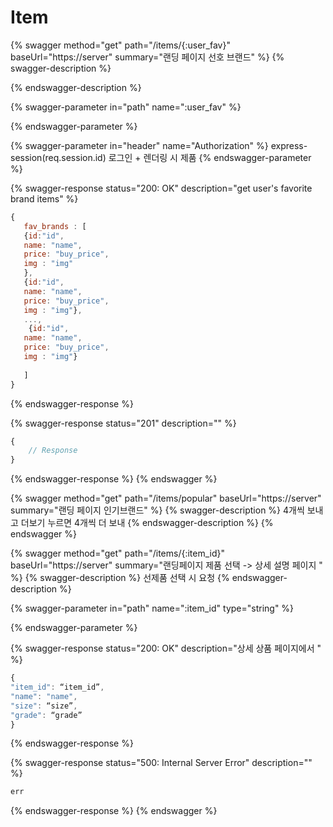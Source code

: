 # Item

{% swagger method="get" path="/items/{:user_fav}" baseUrl="https://server" summary="랜딩 페이지 선호 브랜드" %}
{% swagger-description %}

{% endswagger-description %}

{% swagger-parameter in="path" name=":user_fav" %}

{% endswagger-parameter %}

{% swagger-parameter in="header" name="Authorization" %}
express-session(req.session.id) 로그인 + 렌더링 시 제품 
{% endswagger-parameter %}

{% swagger-response status="200: OK" description="get user's favorite brand items" %}
```javascript
{
   fav_brands : [
   {id:"id", 
   name: "name", 
   price: "buy_price", 
   img : "img"
   }, 
   {id:"id", 
   name: "name", 
   price: "buy_price", 
   img : "img"},
   ...,
    {id:"id", 
   name: "name", 
   price: "buy_price", 
   img : "img"}
   
   ]
}
```
{% endswagger-response %}

{% swagger-response status="201" description="" %}
```javascript
{
    // Response
}
```
{% endswagger-response %}
{% endswagger %}

{% swagger method="get" path="/items/popular" baseUrl="https://server" summary="랜딩 페이지 인기브랜드" %}
{% swagger-description %}
4개씩 보내고 더보기 누르면 4개씩 더 보내 
{% endswagger-description %}
{% endswagger %}

{% swagger method="get" path="/items/{:item_id}" baseUrl="https://server" summary="랜딩페이지  제품 선택 -> 상세 설명 페이지 " %}
{% swagger-description %}
선제품 선택 시 요청
{% endswagger-description %}

{% swagger-parameter in="path" name=":item_id" type="string" %}

{% endswagger-parameter %}

{% swagger-response status="200: OK" description="상세 상품 페이지에서 " %}
```javascript
{ 
"item_id": “item_id”, 
"name": "name",
"size": “size”, 
"grade": “grade”
}
```
{% endswagger-response %}

{% swagger-response status="500: Internal Server Error" description="" %}
```javascript
err
```
{% endswagger-response %}
{% endswagger %}
